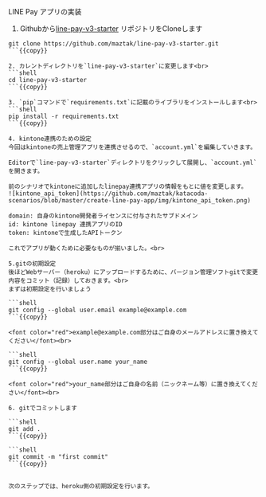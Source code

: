 LINE Pay アプリの実装

1. Githubから[line-pay-v3-starter](https://github.com/maztak/line-pay-v3-starter) リポジトリをCloneします<br>

```shell
git clone https://github.com/maztak/line-pay-v3-starter.git
```{{copy}}

2. カレントディレクトリを`line-pay-v3-starter`に変更します<br>
```shell
cd line-pay-v3-starter
```{{copy}}

3. `pip`コマンドで`requirements.txt`に記載のライブラリをインストールします<br>
```shell
pip install -r requirements.txt
```{{copy}}

4. kintone連携のための設定
今回はkintoneの売上管理アプリを連携させるので、`account.yml`を編集していきます。

Editorで`line-pay-v3-starter`ディレクトリをクリックして展開し、`account.yml`を開きます。

前のシナリオでkintoneに追加したlinepay連携アプリの情報をもとに値を変更します。
![kintone_api_token](https://github.com/maztak/katacoda-scenarios/blob/master/create-line-pay-app/img/kintone_api_token.png)

domain: 自身のkintone開発者ライセンスに付与されたサブドメイン
id: kintone linepay 連携アプリのID
token: kintoneで生成したAPIトークン

これでアプリが動くために必要なものが揃いました。<br>

5.gitの初期設定
後ほどWebサーバー（heroku）にアップロードするために、バージョン管理ソフトgitで変更内容をコミット（記録）しておきます。<br>
まずは初期設定を行いましょう

```shell
git config --global user.email example@example.com
```{{copy}}

<font color="red">example@example.com部分はご自身のメールアドレスに置き換えてください</font><br>

```shell
git config --global user.name your_name
```{{copy}}

<font color="red">your_name部分はご自身の名前（ニックネーム等）に置き換えてください</font><br>

6. gitでコミットします

```shell
git add .
```{{copy}}

```shell
git commit -m "first commit"
```{{copy}}


次のステップでは、heroku側の初期設定を行います。
